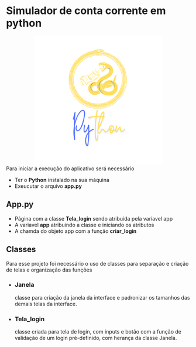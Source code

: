 # Simulador de conta corrente em python

<div align="center" >
<img src='img/logos/logobgescuroNome.png' style="width:350px;" alt='Logo do banco em formato de cobra assustada com dinheiro'>
</div>
Para iniciar a execução do aplicativo será necessário

- Ter o **Python** instalado na sua máquina
- Exeucutar o arquivo **app.py**

## App.py

- Página com a classe **Tela_login** sendo atribuída pela varíavel app
- A variavel **app** atribuindo a classe e iniciando os atributos
- A chamda do objeto app com a função **criar_login**

## Classes

Para esse projeto foi necessário o uso de classes para separação e criação de telas e organização das funções

- ### Janela
  classe para criação da janela da interface e padronizar os tamanhos das demais telas da interface.
- ### Tela_login
  classe criada para tela de login, com inputs e botão com a função de validação de um login pré-definido, com herança da classe Janela.
